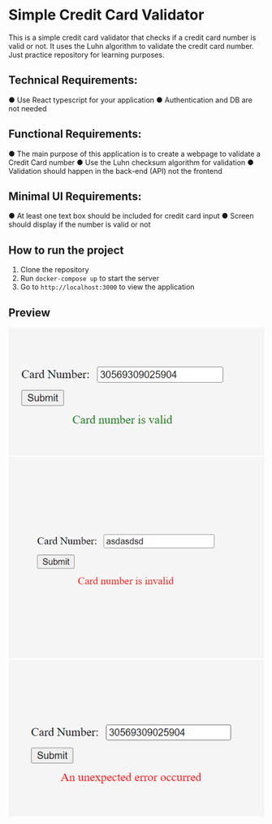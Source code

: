 # Simple Credit Card Validator
This is a simple credit card validator that checks if a credit card number is valid or not. It uses the Luhn algorithm to validate the credit card number.
Just practice repository for learning purposes.

## Technical Requirements:
● Use React typescript for your application
● Authentication and DB are not needed

## Functional Requirements:
● The main purpose of this application is to create a webpage to validate a Credit Card number
● Use the Luhn checksum algorithm for validation
● Validation should happen in the back-end (API) not the frontend

## Minimal UI Requirements:
● At least one text box should be included for credit card input
● Screen should display if the number is valid or not

## How to run the project
1. Clone the repository
2. Run `docker-compose up` to start the server
3. Go to `http://localhost:3000` to view the application

## Preview
![image](success-preview.png)
![image](error-preview.png)
![image](unexpected-preview.png)

